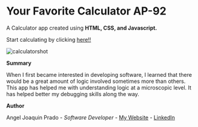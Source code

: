 # Your Favorite Calculator AP-92

A Calculator app created using <strong>HTML, CSS, and Javascript.</strong>

Start calculating by clicking [here!!](https://ajprado12.github.io/Calculator/)

![calculatorshot](https://user-images.githubusercontent.com/102049335/172444762-401e702b-c71b-4aec-9f22-d4ac9c0cb349.jpg)


<strong> Summary </strong>

When I first became interested in developing software, I learned that there 
would be a great amount of logic involved sometimes more than others. This app 
has helped me with understanding logic at a microscopic level. It has
helped better my debugging skills along the way.


<strong> Author </strong>

Angel Joaquin Prado - <em>Software Developer</em> - [My Website]() - [LinkedIn]()
